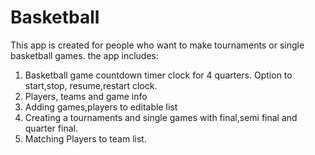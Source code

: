 # Basketball
This app is created for people who want to make tournaments or single basketball games.
the app includes:
1. Basketball  game countdown timer clock for 4 quarters.
Option to start,stop, resume,restart clock.
2. Players, teams and game info
3. Adding games,players to editable list
4. Creating a tournaments and single games with final,semi final and quarter final.
5. Matching Players to team list.








